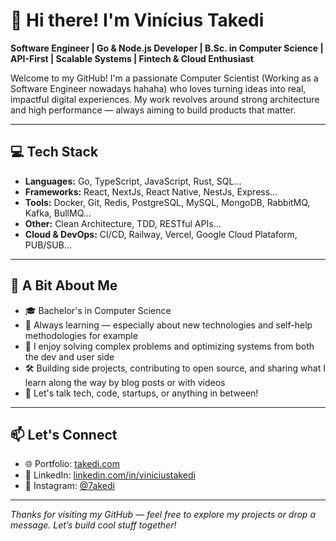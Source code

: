# 👋 Hi there! I'm Vinícius Takedi

**Software Engineer | Go & Node.js Developer | B.Sc. in Computer Science | API-First | Scalable Systems | Fintech & Cloud Enthusiast**

Welcome to my GitHub! I'm a passionate Computer Scientist (Working as a Software Engineer nowadays hahaha) who loves turning ideas into real, impactful digital experiences. My work revolves around strong architecture and high performance — always aiming to build products that matter.

---

## 💻 Tech Stack

- **Languages:** Go, TypeScript, JavaScript, Rust, SQL...
- **Frameworks:** React, NextJs, React Native, NestJs, Express...
- **Tools:** Docker, Git, Redis, PostgreSQL, MySQL, MongoDB, RabbitMQ, Kafka, BullMQ...
- **Other:** Clean Architecture, TDD, RESTful APIs...
- **Cloud & DevOps:** CI/CD, Railway, Vercel, Google Cloud Plataform, PUB/SUB...

---

## 🚀 A Bit About Me

- 🎓 Bachelor's in Computer Science
- 🧠 Always learning — especially about new technologies and self-help methodologies for example
- 🧩 I enjoy solving complex problems and optimizing systems from both the dev and user side
- 🛠️ Building side projects, contributing to open source, and sharing what I learn along the way by blog posts or with videos
- 💬 Let's talk tech, code, startups, or anything in between!

---

## 📫 Let's Connect

- 🌐 Portfolio: [takedi.com](https://takedi.com)
- 💼 LinkedIn: [linkedin.com/in/viniciustakedi](https://linkedin.com/in/viniciustakedi)
- 📸 Instagram: [@7akedi](https://www.instagram.com/7akedi/)

---

_Thanks for visiting my GitHub — feel free to explore my projects or drop a message. Let’s build cool stuff together!_
